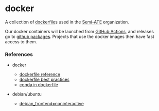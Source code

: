 # docker

A collection of [dockerfile](https://docs.docker.com/engine/reference/builder/)s used in the [Semi-ATE](https://github.com/Semi-ATE) organization.


Our docker containers will be launched from [GitHub Actions](https://github.com/features/actions), and releases go to [github packages](https://github.com/features/packages). Projects that use the docker images then have fast access to them.

### References
  - docker
    - [dockerfile reference](https://docs.docker.com/engine/reference/builder/)
    - [dockerfile best practices](https://docs.docker.com/develop/develop-images/dockerfile_best-practices/)
    - [conda in dockerfile](https://pythonspeed.com/articles/activate-conda-dockerfile/)
  
  - debian/ubuntu
    - [debian_frontend=noninteractive](https://linuxhint.com/debian_frontend_noninteractive/)
